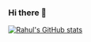 ### Hi there 👋
[![Rahul's GitHub stats](https://github-readme-stats.vercel.app/api?username=Rahul2044)](https://github.com/Rahul2044/github-readme-stats)
<!--
**Rahul2044/Rahul2044** is a ✨ _special_ ✨ repository because its `README.md` (this file) appears on your GitHub profile.

Here are some ideas to get you started:

- 🔭 I’m currently working on ...
- 🌱 I’m currently learning ...
- 👯 I’m looking to collaborate on ...
- 🤔 I’m looking for help with ...
- 💬 Ask me about ...
- 📫 How to reach me: ...
- 😄 Pronouns: ...
- ⚡ Fun fact: ...
-->
